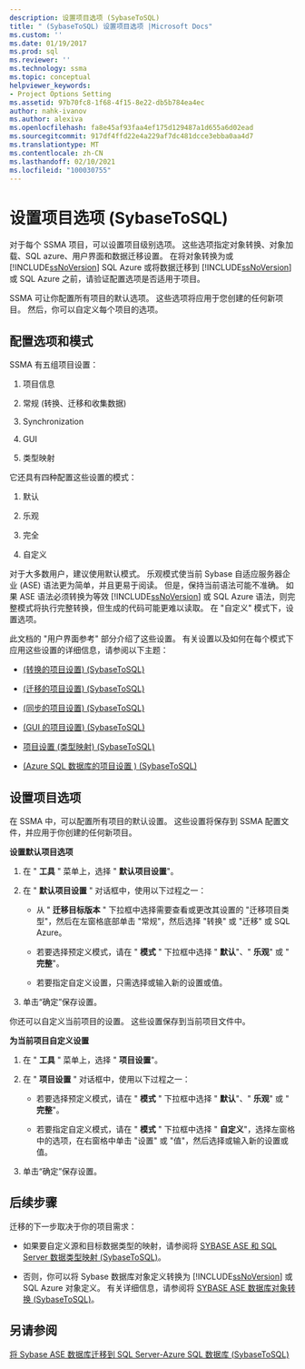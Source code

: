 ```yaml
---
description: 设置项目选项 (SybaseToSQL)
title: " (SybaseToSQL) 设置项目选项 |Microsoft Docs"
ms.custom: ''
ms.date: 01/19/2017
ms.prod: sql
ms.reviewer: ''
ms.technology: ssma
ms.topic: conceptual
helpviewer_keywords:
- Project Options Setting
ms.assetid: 97b70fc8-1f68-4f15-8e22-db5b784ea4ec
author: nahk-ivanov
ms.author: alexiva
ms.openlocfilehash: fa8e45af93faa4ef175d129487a1d655a6d02ead
ms.sourcegitcommit: 917df4ffd22e4a229af7dc481dcce3ebba0aa4d7
ms.translationtype: MT
ms.contentlocale: zh-CN
ms.lasthandoff: 02/10/2021
ms.locfileid: "100030755"
---
```

# <a name="setting-project-options-sybasetosql"></a>设置项目选项 (SybaseToSQL)
对于每个 SSMA 项目，可以设置项目级别选项。 这些选项指定对象转换、对象加载、SQL azure、用户界面和数据迁移设置。 在将对象转换为或 [!INCLUDE[ssNoVersion](../../includes/ssnoversion-md.md)] SQL Azure 或将数据迁移到 [!INCLUDE[ssNoVersion](../../includes/ssnoversion-md.md)] 或 SQL Azure 之前，请验证配置选项是否适用于项目。  
  
SSMA 可让你配置所有项目的默认选项。 这些选项将应用于您创建的任何新项目。 然后，你可以自定义每个项目的选项。  
  
## <a name="configuration-options-and-modes"></a>配置选项和模式  
SSMA 有五组项目设置：  
  
1.  项目信息  
  
2.  常规 (转换、迁移和收集数据)   
  
3.  Synchronization  
  
4.  GUI  
  
5.  类型映射  
  
它还具有四种配置这些设置的模式：  
  
1.  默认  
  
2.  乐观  
  
3.  完全  
  
4.  自定义  
  
对于大多数用户，建议使用默认模式。 乐观模式使当前 Sybase 自适应服务器企业 (ASE) 语法更为简单，并且更易于阅读。 但是，保持当前语法可能不准确。 如果 ASE 语法必须转换为等效 [!INCLUDE[ssNoVersion](../../includes/ssnoversion-md.md)] 或 SQL Azure 语法，则完整模式将执行完整转换，但生成的代码可能更难以读取。 在 "自定义" 模式下，设置选项。  
  
此文档的 "用户界面参考" 部分介绍了这些设置。 有关设置以及如何在每个模式下应用这些设置的详细信息，请参阅以下主题：  
  
-   [&#40;转换的项目设置&#41; &#40;SybaseToSQL&#41;](../../ssma/sybase/project-settings-conversion-sybasetosql.md)  
  
-   [&#40;迁移的项目设置&#41; &#40;SybaseToSQL&#41;](../../ssma/sybase/project-settings-migration-sybasetosql.md)  
  
-   [&#40;同步的项目设置&#41; &#40;SybaseToSQL&#41;](../../ssma/sybase/project-settings-synchronization-sybasetosql.md)  
  
-   [&#40;GUI 的项目设置&#41; &#40;SybaseToSQL&#41;](../../ssma/sybase/project-settings-gui-sybasetosql.md)  
  
-   [项目设置 &#40;类型映射&#41; &#40;SybaseToSQL&#41;](../../ssma/sybase/project-settings-type-mapping-sybasetosql.md)  
  
-   [&#40;Azure SQL 数据库的项目设置 &#41; &#40;SybaseToSQL&#41;](../../ssma/sybase/project-settings-azure-sql-db-sybasetosql.md)  
  
## <a name="setting-project-options"></a>设置项目选项  
在 SSMA 中，可以配置所有项目的默认设置。 这些设置将保存到 SSMA 配置文件，并应用于你创建的任何新项目。  
  
**设置默认项目选项**  
  
1.  在 " **工具** " 菜单上，选择 " **默认项目设置**"。  
  
2.  在 " **默认项目设置** " 对话框中，使用以下过程之一：  
  
    -   从 " **迁移目标版本** " 下拉框中选择需要查看或更改其设置的 "迁移项目类型"，然后在左窗格底部单击 "常规"，然后选择 "转换" 或 "迁移" 或 SQL Azure。  
  
    -   若要选择预定义模式，请在 " **模式** " 下拉框中选择 " **默认**"、" **乐观**" 或 " **完整**"。  
  
    -   若要指定自定义设置，只需选择或输入新的设置或值。  
  
3.  单击“确定”保存设置。  
  
你还可以自定义当前项目的设置。 这些设置保存到当前项目文件中。  
  
**为当前项目自定义设置**  
  
1.  在 " **工具** " 菜单上，选择 " **项目设置**"。  
  
2.  在 " **项目设置** " 对话框中，使用以下过程之一：  
  
    -   若要选择预定义模式，请在 " **模式** " 下拉框中选择 " **默认**"、" **乐观**" 或 " **完整**"。  
  
    -   若要指定自定义模式，请在 " **模式** " 下拉框中选择 " **自定义**"，选择左窗格中的选项，在右窗格中单击 "设置" 或 "值"，然后选择或输入新的设置或值。  
  
3.  单击“确定”保存设置。  
  
## <a name="next-steps"></a>后续步骤  
迁移的下一步取决于你的项目需求：  
  
-   如果要自定义源和目标数据类型的映射，请参阅将 [SYBASE ASE 和 SQL Server 数据类型映射 &#40;SybaseToSQL&#41;](../../ssma/sybase/mapping-sybase-ase-and-sql-server-data-types-sybasetosql.md)。  
  
-   否则，你可以将 Sybase 数据库对象定义转换为 [!INCLUDE[ssNoVersion](../../includes/ssnoversion-md.md)] 或 SQL Azure 对象定义。 有关详细信息，请参阅将 [SYBASE ASE 数据库对象转换 &#40;SybaseToSQL&#41;](../../ssma/sybase/converting-sybase-ase-database-objects-sybasetosql.md)。  
  
## <a name="see-also"></a>另请参阅  
[将 Sybase ASE 数据库迁移到 SQL Server-Azure SQL 数据库 &#40;SybaseToSQL&#41;](../../ssma/sybase/migrating-sybase-ase-databases-to-sql-server-azure-sql-db-sybasetosql.md)  
  
